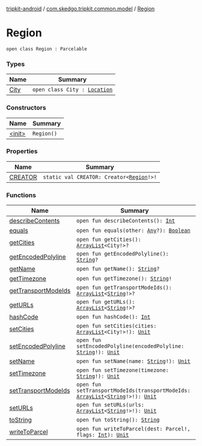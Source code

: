 [tripkit-android](../../index.md) / [com.skedgo.tripkit.common.model](../index.md) / [Region](./index.md)

# Region

`open class Region : Parcelable`

### Types

| Name | Summary |
|---|---|
| [City](-city/index.md) | `open class City : `[`Location`](../-location/index.md) |

### Constructors

| Name | Summary |
|---|---|
| [&lt;init&gt;](-init-.md) | `Region()` |

### Properties

| Name | Summary |
|---|---|
| [CREATOR](-c-r-e-a-t-o-r.md) | `static val CREATOR: Creator<`[`Region`](./index.md)`!>!` |

### Functions

| Name | Summary |
|---|---|
| [describeContents](describe-contents.md) | `open fun describeContents(): `[`Int`](https://kotlinlang.org/api/latest/jvm/stdlib/kotlin/-int/index.html) |
| [equals](equals.md) | `open fun equals(other: `[`Any`](https://kotlinlang.org/api/latest/jvm/stdlib/kotlin/-any/index.html)`?): `[`Boolean`](https://kotlinlang.org/api/latest/jvm/stdlib/kotlin/-boolean/index.html) |
| [getCities](get-cities.md) | `open fun getCities(): `[`ArrayList`](https://docs.oracle.com/javase/7/docs/api/java/util/ArrayList.html)`<City!>?` |
| [getEncodedPolyline](get-encoded-polyline.md) | `open fun getEncodedPolyline(): `[`String`](https://kotlinlang.org/api/latest/jvm/stdlib/kotlin/-string/index.html)`?` |
| [getName](get-name.md) | `open fun getName(): `[`String`](https://kotlinlang.org/api/latest/jvm/stdlib/kotlin/-string/index.html)`?` |
| [getTimezone](get-timezone.md) | `open fun getTimezone(): `[`String`](https://kotlinlang.org/api/latest/jvm/stdlib/kotlin/-string/index.html)`!` |
| [getTransportModeIds](get-transport-mode-ids.md) | `open fun getTransportModeIds(): `[`ArrayList`](https://docs.oracle.com/javase/7/docs/api/java/util/ArrayList.html)`<`[`String`](https://kotlinlang.org/api/latest/jvm/stdlib/kotlin/-string/index.html)`!>?` |
| [getURLs](get-u-r-ls.md) | `open fun getURLs(): `[`ArrayList`](https://docs.oracle.com/javase/7/docs/api/java/util/ArrayList.html)`<`[`String`](https://kotlinlang.org/api/latest/jvm/stdlib/kotlin/-string/index.html)`!>?` |
| [hashCode](hash-code.md) | `open fun hashCode(): `[`Int`](https://kotlinlang.org/api/latest/jvm/stdlib/kotlin/-int/index.html) |
| [setCities](set-cities.md) | `open fun setCities(cities: `[`ArrayList`](https://docs.oracle.com/javase/7/docs/api/java/util/ArrayList.html)`<City!>!): `[`Unit`](https://kotlinlang.org/api/latest/jvm/stdlib/kotlin/-unit/index.html) |
| [setEncodedPolyline](set-encoded-polyline.md) | `open fun setEncodedPolyline(encodedPolyline: `[`String`](https://kotlinlang.org/api/latest/jvm/stdlib/kotlin/-string/index.html)`!): `[`Unit`](https://kotlinlang.org/api/latest/jvm/stdlib/kotlin/-unit/index.html) |
| [setName](set-name.md) | `open fun setName(name: `[`String`](https://kotlinlang.org/api/latest/jvm/stdlib/kotlin/-string/index.html)`!): `[`Unit`](https://kotlinlang.org/api/latest/jvm/stdlib/kotlin/-unit/index.html) |
| [setTimezone](set-timezone.md) | `open fun setTimezone(timezone: `[`String`](https://kotlinlang.org/api/latest/jvm/stdlib/kotlin/-string/index.html)`!): `[`Unit`](https://kotlinlang.org/api/latest/jvm/stdlib/kotlin/-unit/index.html) |
| [setTransportModeIds](set-transport-mode-ids.md) | `open fun setTransportModeIds(transportModeIds: `[`ArrayList`](https://docs.oracle.com/javase/7/docs/api/java/util/ArrayList.html)`<`[`String`](https://kotlinlang.org/api/latest/jvm/stdlib/kotlin/-string/index.html)`!>!): `[`Unit`](https://kotlinlang.org/api/latest/jvm/stdlib/kotlin/-unit/index.html) |
| [setURLs](set-u-r-ls.md) | `open fun setURLs(urls: `[`ArrayList`](https://docs.oracle.com/javase/7/docs/api/java/util/ArrayList.html)`<`[`String`](https://kotlinlang.org/api/latest/jvm/stdlib/kotlin/-string/index.html)`!>!): `[`Unit`](https://kotlinlang.org/api/latest/jvm/stdlib/kotlin/-unit/index.html) |
| [toString](to-string.md) | `open fun toString(): `[`String`](https://kotlinlang.org/api/latest/jvm/stdlib/kotlin/-string/index.html) |
| [writeToParcel](write-to-parcel.md) | `open fun writeToParcel(dest: Parcel!, flags: `[`Int`](https://kotlinlang.org/api/latest/jvm/stdlib/kotlin/-int/index.html)`): `[`Unit`](https://kotlinlang.org/api/latest/jvm/stdlib/kotlin/-unit/index.html) |
